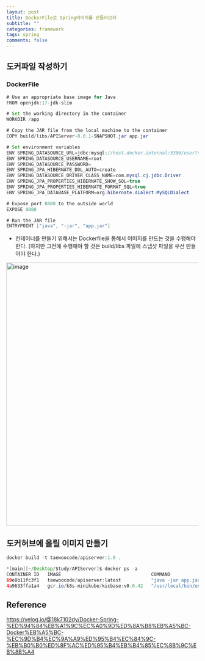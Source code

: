 ```yaml
---
layout: post
title: DockerFile로 Spring이미지를 만들어보자
subtitle: ""
categories: framework
tags: spring
comments: false
---
```


## 도커파일 작성하기

### DockerFile

```java
# Use an appropriate base image for Java
FROM openjdk:17-jdk-slim

# Set the working directory in the container
WORKDIR /app

# Copy the JAR file from the local machine to the container
COPY build/libs/APIServer-0.0.1-SNAPSHOT.jar app.jar

# Set environment variables
ENV SPRING_DATASOURCE_URL=jdbc:mysql://host.docker.internal:3306/user?serverTimezone=Asia/Seoul
ENV SPRING_DATASOURCE_USERNAME=root
ENV SPRING_DATASOURCE_PASSWORD= 
ENV SPRING_JPA_HIBERNATE_DDL_AUTO=create
ENV SPRING_DATASOURCE_DRIVER_CLASS_NAME=com.mysql.cj.jdbc.Driver
ENV SPRING_JPA_PROPERTIES_HIBERNATE_SHOW_SQL=true
ENV SPRING_JPA_PROPERTIES_HIBERNATE_FORMAT_SQL=true
ENV SPRING_JPA_DATABASE_PLATFORM=org.hibernate.dialect.MySQLDialect

# Expose port 8080 to the outside world
EXPOSE 8080

# Run the JAR file
ENTRYPOINT ["java", "-jar", "app.jar"]
```
* 컨테이너를 만들기 위해서는 Dockerfile을 통해서 이미지를 만드는 것을 수행해야 한다.
  (하지만 그전에 수행해야 할 것은 build/libs 파일에 스냅샷 파일을 우선 만들어야 한다.)


<img width="689" alt="image" src="https://github.com/user-attachments/assets/093183f0-5fb6-4b5c-9bd8-a5f4b2fe9810">

## 도커허브에 올릴 이미지 만들기

```java
docker build -t taewoocode/apiserver:1.0 .
```

```java
*[main][~/Desktop/Study/APIServer]$ docker ps -a
CONTAINER ID   IMAGE                                 COMMAND                  CREATED              STATUS                          PORTS                                                                                                                                  NAMES
69e8b11fc3f1   taewoocode/apiserver:latest           "java -jar app.jar"      About a minute ago   Exited (1) About a minute ago                                                                                                                                          thirsty_sammet
4a9633ffa1a4   gcr.io/k8s-minikube/kicbase:v0.0.42   "/usr/local/bin/entr…"   22 hours ago         Up 22 hours                     127.0.0.1:50114->22/tcp, 127.0.0.1:50115->2376/tcp, 127.0.0.1:50117->5000/tcp, 127.0.0.1:50118->8443/tcp, 127.0.0.1:50116->32443/tcp   minikube

```

## Reference
https://velog.io/@18k7102dy/Docker-Spring-%ED%94%84%EB%A1%9C%EC%A0%9D%ED%8A%B8%EB%A5%BC-Docker%EB%A5%BC-%EC%9D%B4%EC%9A%A9%ED%95%B4%EC%84%9C-%EB%B0%B0%ED%8F%AC%ED%95%B4%EB%B4%85%EC%8B%9C%EB%8B%A4